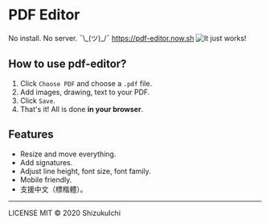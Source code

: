 # PDF Editor

No install. No server. ¯\\\_(ツ)\_/¯ https://pdf-editor.now.sh
![It just works!](https://i.imgur.com/m3weLXQ.gif)

## How to use pdf-editor?

1. Click `Choose PDF` and choose a `.pdf` file.
2. Add images, drawing, text to your PDF.
3. Click `Save`.
4. That's it! All is done **in your browser**.

## Features

- Resize and move everything.
- Add signatures.
- Adjust line height, font size, font family.
- Mobile friendly.
- 支援中文（標楷體）。

---

LICENSE MIT © 2020 ShizukuIchi
